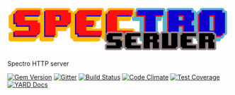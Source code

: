 ![Spectro Hive](spectro-hive.png)

Spectro HTTP server

[![Gem Version](https://badge.fury.io/rb/spectro-hive.svg)](http://badge.fury.io/rb/spectro-hive)
[![Gitter](https://badges.gitter.im/robertodecurnex/spectro.svg)](https://gitter.im/robertodecurnex/spectro?utm_source=badge&utm_medium=badge&utm_campaign=pr-badge)
[![Build Status](https://api.travis-ci.org/robertodecurnex/spectro-hive.png)](https://travis-ci.org/robertodecurnex/spectro-hive)
[![Code Climate](https://codeclimate.com/github/robertodecurnex/spectro-hive/badges/gpa.svg)](https://codeclimate.com/github/robertodecurnex/spectro-hive)
[![Test Coverage](https://codeclimate.com/github/robertodecurnex/spectro-hive/badges/coverage.svg)](https://codeclimate.com/github/robertodecurnex/spectro-hive)
[![YARD Docs](https://img.shields.io/badge/YARD-Docs-blue.svg)](http://www.rubydoc.info/github/robertodecurnex/spectro-hive/master)

